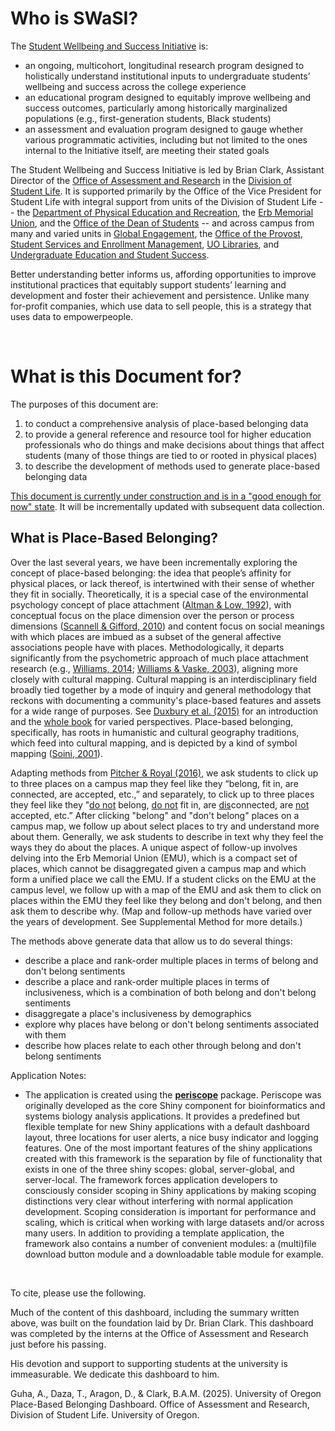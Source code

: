 
# Who is SWaSI?


The [Student Wellbeing and Success Initiative](https://uoregon-my.sharepoint.com/:u:/g/personal/clark13_uoregon_edu/EY4zzGdo3o9ImgpS89tM2wAB4CrNAqmPyAxDAZQ-mNuzJw) is:

- an ongoing, multicohort, longitudinal research program designed to holistically understand institutional inputs to undergraduate students’ wellbeing and success across the college experience
- an educational program designed to equitably improve wellbeing and success outcomes, particularly among historically marginalized populations (e.g., first-generation students, Black students)
- an assessment and evaluation program designed to gauge whether various programmatic activities, including but not limited to the ones internal to the Initiative itself, are meeting their stated goals

The Student Wellbeing and Success Initiative is led by Brian Clark, Assistant Director of the [Office of Assessment and Research](https://studentlife.uoregon.edu/research) in the [Division of Student Life](https://studentlife.uoregon.edu/). It is supported primarily by the Office of the Vice President for Student Life with integral support from units of the Division of Student Life -- the [Department of Physical Education and Recreation](https://rec.uoregon.edu/), the [Erb Memorial Union](https://emu.uoregon.edu/), and the [Office of the Dean of Students](https://dos.uoregon.edu/) -- and across campus from many and varied units in [Global Engagement](https://international.uoregon.edu/), the [Office of the Provost](https://provost.uoregon.edu/), [Student Services and Enrollment Management](https://ssem.uoregon.edu/), [UO Libraries](https://library.uoregon.edu/), and [Undergraduate Education and Student Success](https://uess.uoregon.edu/).

Better understanding better informs us, affording opportunities to improve institutional practices that equitably support students’ learning and development and foster their achievement and persistence. Unlike many for-profit companies, which use data to sell people, this is a strategy that uses data to <span class="blue-text">empower</span>people.

<br>

# What is this Document for?

The purposes of this document are:

1. to conduct a comprehensive analysis of place-based belonging data
2. to provide a general reference and resource tool for higher education professionals who do things and make decisions about things that affect students (many of those things are tied to or rooted in physical places)
3. to describe the development of methods used to generate place-based belonging data

[This document is currently under construction and is in a "good enough for now" state](#). It will be incrementally updated with subsequent data collection. 


## What is Place-Based Belonging?

Over the last several years, we have been incrementally exploring the concept of place-based belonging: the idea that people’s affinity for physical places, or lack thereof, is intertwined with their sense of whether they fit in socially. Theoretically, it is a special case of the environmental psychology concept of place attachment ([Altman & Low, 1992](https://link.springer.com/chapter/10.1007/978-1-4684-8753-4_1)), with conceptual focus on the place dimension over the person or process dimensions ([Scannell & Gifford, 2010](https://uoregon-my.sharepoint.com/:b:/g/personal/clark13_uoregon_edu/EUOwgiMvl5pKonwqByWz8BoBkjCnPQk0VAw9mm1fzn3XfQ?e=WW9q1Z)) and content focus on social meanings with which places are imbued as a subset of the general affective associations people have with places. Methodologically, it departs significantly from the psychometric approach of much place attachment research (e.g., [Williams, 2014](https://uoregon-my.sharepoint.com/:b:/g/personal/clark13_uoregon_edu/EVGZxfZPNRlEoofpQI9UQz4BreUZgn5Z-W0Z7gVMNK7fdQ?e=xTznoC); [Williams & Vaske, 2003](https://uoregon-my.sharepoint.com/:b:/g/personal/clark13_uoregon_edu/EVXdi_qf-_hPpRc_iruUoNwBJ1ma0fuw3ZHknWZWW2YAXQ?e=pVPMkt)), aligning more closely with cultural mapping. Cultural mapping is an interdisciplinary field broadly tied together by a mode of inquiry and general methodology that reckons with documenting a community's place-based features and assets for a wide range of purposes. See [Duxbury et al. (2015)](https://uoregon-my.sharepoint.com/:b:/g/personal/clark13_uoregon_edu/EQSU3UqGrw1GpScojaHKFVUBLiH2uuzMOtTlFmkpMoEr6w?e=jE9T38) for an introduction and the [whole book](https://www.routledge.com/Cultural-Mapping-as-Cultural-Inquiry/Duxbury-Garrett-Petts-MacLennan/p/book/9780367599003) for varied perspectives. Place-based belonging, specifically, has roots in humanistic and cultural geography traditions, which feed into cultural mapping, and is depicted by a kind of symbol mapping ([Soini, 2001](https://uoregon-my.sharepoint.com/:b:/g/personal/clark13_uoregon_edu/EVIw9hlo0LdGkCrxUpVFoYwBg__H3LRwrnGmUAavpQ1pRg?e=JyQV4u)).

Adapting methods from [Pitcher & Royal (2016)](https://uoregon-my.sharepoint.com/:b:/g/personal/clark13_uoregon_edu/ETDssdQ-bW1LsSA_db4aaVgBd_vO02wIffeQ_AqgQ3TgwQ?e=yBVY5o), we ask students to click up to three places on a campus map they feel like they “belong, fit in, are connected, are accepted, etc.,” and separately, to click up to three places they feel like they "[do not](#) belong, [do not](#) fit in, are [dis](#)connected, are [not](#) accepted, etc.” After clicking "belong" and "don't belong" places on a campus map, we follow up about select places to try and understand more about them. Generally, we ask students to describe in text why they feel the ways they do about the places. A unique aspect of follow-up involves delving into the Erb Memorial Union (EMU), which is a compact set of places, which cannot be disaggregated given a campus map and which form a unified place we call the EMU. If a student clicks on the EMU at the campus level, we follow up with a map of the EMU and ask them to click on places within the EMU they feel like they belong and don't belong, and then ask them to describe why. (Map and follow-up methods have varied over the years of development. See <span class="blue-text">Supplemental Method</span> for more details.)

The methods above generate data that allow us to do several things:

- describe a place and rank-order multiple places in terms of belong and don't belong sentiments
- describe a place and rank-order multiple places in terms of inclusiveness, which is a combination of both belong and don't belong sentiments
- disaggregate a place's inclusiveness by demographics
- explore why places have belong or don't belong sentiments associated with them
- describe how places relate to each other through belong and don't belong sentiments

Application Notes:

- The application is created using the [**periscope**](https://github.com/neuhausi/periscope) package. Periscope was originally developed as the core Shiny component for bioinformatics and systems biology analysis applications. It provides a predefined but flexible template for new Shiny applications with a default dashboard layout, three locations for user alerts, a nice busy indicator and logging features. One of the most important features of the shiny applications created with this framework is the separation by file of functionality that exists in one of the three shiny scopes: global, server-global, and server-local. The framework forces application developers to consciously consider scoping in Shiny applications by making scoping distinctions very clear without interfering with normal application development. Scoping consideration is important for performance and scaling, which is critical when working with large datasets and/or across many users. In addition to providing a template application, the framework also contains a number of convenient modules: a (multi)file download button module and a downloadable table module for example.

<br>

To cite, please use the following.

Much of the content of this dashboard, including the summary written above, was built on the foundation laid by Dr. Brian Clark. This dashboard was completed by the interns at the Office of Assessment and Research just before his passing. 

His devotion and support to supporting students at the university is immeasurable. We dedicate this dashboard to him.

Guha, A., Daza, T., Aragon, D., & Clark, B.A.M. (2025). University of Oregon Place-Based Belonging Dashboard. Office of Assessment and Research, Division of Student Life. University of Oregon.
